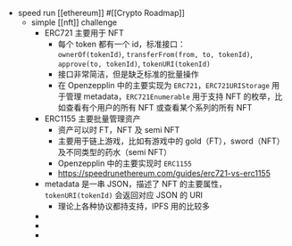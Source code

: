 - speed run [[ethereum]] #[[Crypto Roadmap]]
	- simple [[nft]] challenge
		- ERC721 主要用于 NFT
			- 每个 token 都有一个 id，标准接口：`ownerOf(tokenId)`, `transferFrom(from, to, tokenId)`, `approve(to, tokenId)`, `tokenURI(tokenId)`
			- 接口非常简洁，但是缺乏标准的批量操作
			- 在 Openzepplin 中的主要实现为 `ERC721`，`ERC721URIStorage` 用于管理 metadata，`ERC721Enumerable` 用于支持 NFT 的枚举，比如查看有个用户的所有 NFT 或查看某个系列的所有 NFT
		- ERC1155 主要批量管理资产
			- 资产可以时 FT，NFT 及 semi NFT
			- 主要用于链上游戏，比如有游戏中的 gold（FT），sword（NFT）及不同类型的药水（semi NFT）
			- Openzepplin 中的主要实现时 `ERC1155`
			- https://speedrunethereum.com/guides/erc721-vs-erc1155
		- metadata 是一串 JSON，描述了 NFT 的主要属性，`tokenURI(tokenId)` 会返回对应 JSON 的 URI
			- 理论上各种协议都持支持，IPFS 用的比较多
		-
		-
		-